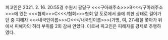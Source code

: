 피고인은 2021. 2. 16. 20:55경 수원시 팔달구 <<<구아래주소>>>B<<</구아래주소>>>에 있는 <<<협회>>>C<<</협회>>>협회 앞 도로에서 술에 취한 상태로 걸어가던 중 피해자 <<<내국인이름>>>D<<</내국인이름>>>(가명, 여, 27세)을 쫓아가 뒤에서 피해자의 허리 부위를 2회 감싸 안았다.
이로써 피고인은 피해자를 강제로 추행하였다.